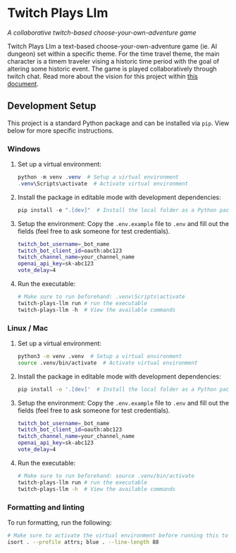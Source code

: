 # Twitch Plays Llm

*A collaborative twitch-based choose-your-own-adventure game*

Twitch Plays Llm a text-based choose-your-own-adventure game (ie. AI dungeon) set within a specific theme. For the time travel theme, the main character is a timem traveler vising a historic time period with the goal of altering some historic event. The game is played collaboratively through twitch chat. Read more about the vision for this project within [this document](https://docs.google.com/document/d/10TJ-P2iRqNIOWyQ5PRzcVnN7VBCprzPSB9CFGy_-eDo/edit).

## Development Setup

This project is a standard Python package and can be installed via `pip`. View below for more specific instructions.

### Windows

1. Set up a virtual environment:
   ```powershell
   python -m venv .venv  # Setup a virtual environment
   .venv\Scripts\activate  # Activate virtual environment
   ```

2. Install the package in editable mode with development dependencies:
   ```powershell
   pip install -e ".[dev]"  # Install the local folder as a Python package
   ```

3. Setup the environment: Copy the `.env.example` file to `.env` and fill out the fields (feel free to ask someone for test credentials).
   ```bash
   twitch_bot_username=_bot_name
   twitch_bot_client_id=oauth:abc123
   twitch_channel_name=your_channel_name
   openai_api_key=sk-abc123
   vote_delay=4
   ```

4. Run the executable:
   ```powershell
   # Make sure to run beforehand: .venv\Scripts\activate
   twitch-plays-llm run # run the executable
   twitch-plays-llm -h  # View the available commands
   ```

### Linux / Mac

1. Set up a virtual environment:
   ```bash
   python3 -m venv .venv  # Setup a virtual environment
   source .venv/bin/activate  # Activate virtual environment
   ```

2. Install the package in editable mode with development dependencies:
   ```bash
   pip install -e '.[dev]'  # Install the local folder as a Python package
   ```

3. Setup the environment: Copy the `.env.example` file to `.env` and fill out the fields (feel free to ask someone for test credentials).
   ```bash
   twitch_bot_username=_bot_name
   twitch_bot_client_id=oauth:abc123
   twitch_channel_name=your_channel_name
   openai_api_key=sk-abc123
   vote_delay=4
   ```

5. Run the executable:
   ```bash
   # Make sure to run beforehand: source .venv/bin/activate
   twitch-plays-llm run # run the executable
   twitch-plays-llm -h  # View the available commands
   ```

### Formatting and linting

To run formatting, run the following:
```bash
# Make sure to activate the virtual environment before running this to access the executables
isort . --profile attrs; blue . --line-length 88
```
